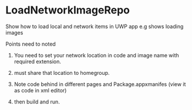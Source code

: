# LoadNetworkImageRepo

Show how to load local and network items in UWP app e.g shows loading images

Points need to noted

1) You need to set your network location in code and image name with required extension.

2) must share that location to homegroup.

3) Note code behind in different pages and Package.appxmanifes (view it as code in xml editor)

4) then build and run.
